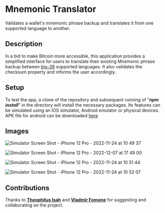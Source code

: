 # Mnemonic Translator
Validates a wallet's mnemonic phrase backup and translates it from one supported language to another.

## Description
In a bid to make Bitcoin more accessible, this application provides a simplified interface for users to translate their existing Mnemonic phrase backup between [bip-39](https://github.com/bitcoin/bips/blob/master/bip-0039/bip-0039-wordlists.md) supported languages. It also validates the checksum property and informs the user accordingly.

## Setup
To test the app, a clone of the repository and subsequent running of "***npm install***" in the directory will install the necessary packages. Its features can be simulated using an IOS simulator, Android emulator or physical devices. 
APK file for android can be downloaded [here](https://drive.google.com/file/d/110IHLGMRorUYwLbj-vSCpmRvZwPVLB8F/view?usp=sharing) 

## Images 

![Simulator Screen Shot - iPhone 12 Pro - 2022-11-24 at 10 49 37](https://user-images.githubusercontent.com/66824020/203755660-446972d6-c0aa-48aa-86d7-04b76e06ec4c.png)

![Simulator Screen Shot - iPhone 12 Pro - 2022-12-07 at 17 49 00](https://user-images.githubusercontent.com/66824020/206244221-e5fa50d1-96e3-42c9-8bbf-6b4e3f1347e5.png)

![Simulator Screen Shot - iPhone 12 Pro - 2022-11-24 at 10 51 44](https://user-images.githubusercontent.com/66824020/203755665-46e9ea40-73bd-4014-b977-2235ed2164a6.png)

![Simulator Screen Shot - iPhone 12 Pro - 2022-11-24 at 10 52 07](https://user-images.githubusercontent.com/66824020/203755647-031d0b68-9a33-435c-b4f5-eeb08fc22e03.png)

## Contributions
Thanks to **[Theophilus Isah](https://github.com/Extheoisah)** and **[Vladmir Fomone](https://github.com/vladimirfomene)** for suggesting and collaborating on the project.

